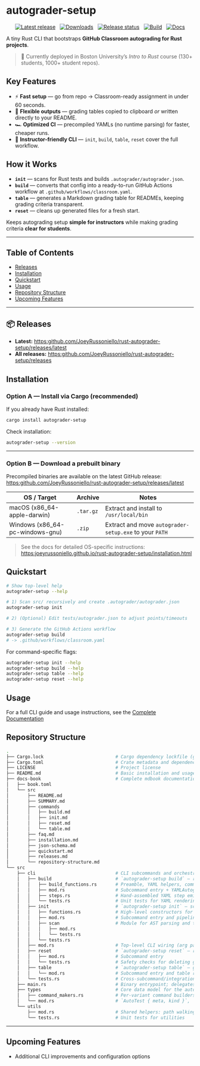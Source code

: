 # autograder-setup

<div align="center">

[![Latest release](https:img.shields.io/github/v/release/JoeyRussoniello/rust-autograder-setup?display_name=tag&sort=semver)](https:github.com/JoeyRussoniello/rust-autograder-setup/releases/latest)&nbsp;&nbsp;
[![Downloads](https:img.shields.io/github/downloads/JoeyRussoniello/rust-autograder-setup/total)](https:github.com/JoeyRussoniello/rust-autograder-setup/releases)&nbsp;&nbsp;
[![Release status](https:github.com/JoeyRussoniello/rust-autograder-setup/actions/workflows/release.yaml/badge.svg)](https:github.com/JoeyRussoniello/rust-autograder-setup/actions/workflows/release.yaml)&nbsp;&nbsp;
[![Build](https:github.com/JoeyRussoniello/rust-autograder-setup/actions/workflows/ci.yaml/badge.svg)](https:github.com/JoeyRussoniello/rust-autograder-setup/actions/workflows/ci.yaml)&nbsp;&nbsp;
[![Docs](https:img.shields.io/badge/docs-mdBook-blue)](https:joeyrussoniello.github.io/rust-autograder-setup/)

</div>

A tiny Rust CLI that bootstraps **GitHub Classroom autograding for Rust projects**.  

> 🚀 Currently deployed in Boston University’s *Intro to Rust* course (130+ students, 1000+ student repos).

## Key Features

- ⚡ **Fast setup** — go from repo → Classroom-ready assignment in under 60 seconds.  
- 📝 **Flexible outputs** — grading tables copied to clipboard *or* written directly to your README.  
- 🏎️ **Optimized CI** — precompiled YAMLs (no runtime parsing) for faster, cheaper runs.  
- 🔧 **Instructor-friendly CLI** — `init`, `build`, `table`, `reset` cover the full workflow.  

## How it Works

- **`init`** — scans for Rust tests and builds `.autograder/autograder.json`.  
- **`build`** — converts that config into a ready-to-run GitHub Actions workflow at `.github/workflows/classroom.yaml`.  
- **`table`** — generates a Markdown grading table for READMEs, keeping grading criteria transparent.  
- **`reset`** — cleans up generated files for a fresh start.  

Keeps autograding setup **simple for instructors** while making grading criteria **clear for students**.

---

## Table of Contents

- [Releases](#-releases)
- [Installation](#installation)
- [Quickstart](#quickstart)
- [Usage](#usage)
- [Repository Structure](#repository-structure)
- [Upcoming Features](#upcoming-features)

---

## 📦 Releases

- **Latest:** [https:github.com/JoeyRussoniello/rust-autograder-setup/releases/latest](https:github.com/JoeyRussoniello/rust-autograder-setup/releases/latest)
- **All releases:** [https:github.com/JoeyRussoniello/rust-autograder-setup/releases](https:github.com/JoeyRussoniello/rust-autograder-setup/releases)

## Installation

### Option A — Install via Cargo (recommended)

If you already have Rust installed:  

```bash
cargo install autograder-setup
```

Check installation:

```bash
autograder-setup --version
```

---

### Option B — Download a prebuilt binary

Precompiled binaries are available on the latest GitHub release:  
<https:github.com/JoeyRussoniello/rust-autograder-setup/releases/latest>

| OS / Target                  | Archive  | Notes                                                   |
|------------------------------|----------|---------------------------------------------------------|
| macOS (x86_64-apple-darwin)  | `.tar.gz` | Extract and install to `/usr/local/bin`                 |
| Windows (x86_64-pc-windows-gnu) | `.zip` | Extract and move `autograder-setup.exe` to your `PATH` |

> See the docs for detailed OS-specific instructions:  
> <https:joeyrussoniello.github.io/rust-autograder-setup/installation.html>

## Quickstart

```bash
# Show top-level help
autograder-setup --help

# 1) Scan src/ recursively and create .autograder/autograder.json
autograder-setup init

# 2) (Optional) Edit tests/autograder.json to adjust points/timeouts

# 3) Generate the GitHub Actions workflow
autograder-setup build
# -> .github/workflows/classroom.yaml
```

For command-specific flags:

```bash
autograder-setup init --help
autograder-setup build --help
autograder-setup table --help
autograder-setup reset --help
```

## Usage

For a full CLI guide and usage instructions, see the [Complete Documentation](https:joeyrussoniello.github.io/rust-autograder-setup/)

## Repository Structure

```bash
.
├── Cargo.lock                           # Cargo dependency lockfile (generated; checked in for reproducible builds)
├── Cargo.toml                           # Crate metadata and dependencies
├── LICENSE                              # Project license
├── README.md                            # Basic installation and usage guide (this file)
├── docs-book                            # Complete mdbook documentation
│   ├── book.toml
│   └── src
│       ├── README.md
│       ├── SUMMARY.md
│       ├── commands
│       │   ├── build.md
│       │   ├── init.md
│       │   ├── reset.md
│       │   └── table.md
│       ├── faq.md
│       ├── installation.md
│       ├── json-schema.md
│       ├── quickstart.md
│       ├── releases.md
│       └── repository-structure.md
└── src
    ├── cli                              # CLI subcommands and orchestration
    │   ├── build                        # `autograder-setup build` — render workflow YAML from autograder.json
    │   │   ├── build_functions.rs       # Preamble, YAML helpers, commit-count script writer, small utilities
    │   │   ├── mod.rs                   # Subcommand entry + YAMLAutograder builder (ties everything together)
    │   │   ├── steps.rs                 # Hand-assembled YAML step emitters (CommandStep / ReporterStep)
    │   │   └── tests.rs                 # Unit tests for YAML rendering and build behavior
    │   ├── init                         # `autograder-setup init` — scan tests and write `.autograder/autograder.json`
    │   │   ├── functions.rs             # High-level constructors for AutoTests (clippy/commit count/test count)
    │   │   ├── mod.rs                   # Subcommand entry and pipeline glue
    │   │   ├── scan                     # Module for AST parsing and test case discovery
    │   │   │   ├── mod.rs
    │   │   │   └── tests.rs
    │   │   └── tests.rs                 
    │   ├── mod.rs                       # Top-level CLI wiring (arg parsing, subcommand dispatch)
    │   ├── reset                        # `autograder-setup reset` — remove generated files
    │   │   ├── mod.rs                   # Subcommand entry
    │   │   └── tests.rs                 # Safety checks for deleting generated artifacts
    │   ├── table                        # `autograder-setup table` — generate student-facing Markdown table
    │   │   └── mod.rs                   # Subcommand entry and table rendering
    │   └── tests.rs                     # Cross-subcommand/integration-style tests for the CLI layer
    ├── main.rs                          # Binary entrypoint; delegates to `cli`
    ├── types                            # Core data model for the autograder
    │   ├── command_makers.rs            # Per-variant command builders (cargo test/clippy/test-count/commit-count)
    │   └── mod.rs                       # `AutoTest { meta, kind }`, `TestMeta`, `TestKind` + Markdown row impl
    └── utils
        ├── mod.rs                       # Shared helpers: path walking, slug/id, yaml_quote, replace_double_hashtag, etc.
        └── tests.rs                     # Unit tests for utilities
```

---

## Upcoming Features

- Additional CLI improvements and configuration options
